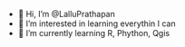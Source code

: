 - 👋 Hi, I’m @LalluPrathapan
- 👀 I’m interested in learning everythin I can
- 🌱 I’m currently learning R, Phython, Qgis


<!---
LalluPrathapan/LalluPrathapan is a ✨ special ✨ repository because its `README.md` (this file) appears on your GitHub profile.
You can click the Preview link to take a look at your changes.
--->
